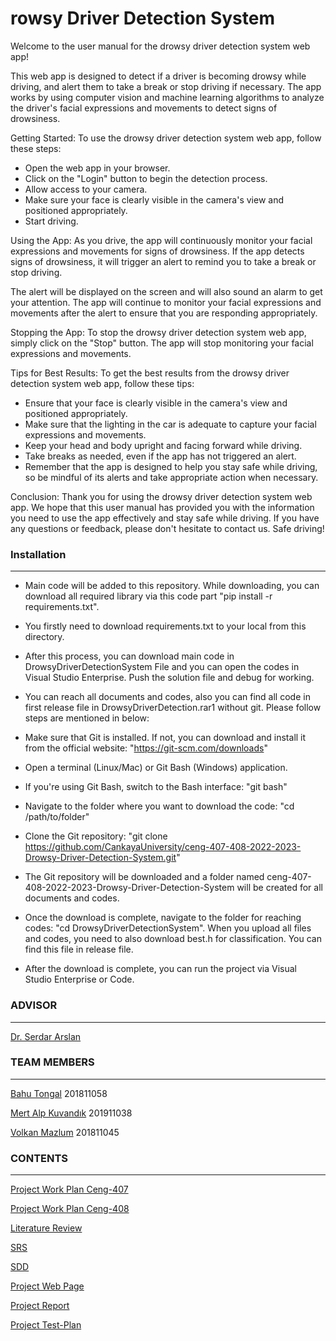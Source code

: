 # rowsy Driver Detection System

Welcome to the user manual for the drowsy driver detection system web app!


This web app is designed to detect if a driver is becoming drowsy while driving, and alert them to take a break or stop driving if necessary. The app works by using computer vision and machine learning algorithms to analyze the driver's facial expressions and movements to detect signs of drowsiness.


Getting Started:
To use the drowsy driver detection system web app, follow these steps:


- Open the web app in your browser.
- Click on the "Login" button to begin the detection process.
- Allow access to your camera.
- Make sure your face is clearly visible in the camera's view and positioned appropriately.
- Start driving.

Using the App:
As you drive, the app will continuously monitor your facial expressions and movements for signs of drowsiness. If the app detects signs of drowsiness, it will trigger an alert to remind you to take a break or stop driving.


The alert will be displayed on the screen and will also sound an alarm to get your attention. The app will continue to monitor your facial expressions and movements after the alert to ensure that you are responding appropriately.


Stopping the App:
To stop the drowsy driver detection system web app, simply click on the "Stop" button. The app will stop monitoring your facial expressions and movements.


Tips for Best Results:
To get the best results from the drowsy driver detection system web app, follow these tips:


- Ensure that your face is clearly visible in the camera's view and positioned appropriately.
- Make sure that the lighting in the car is adequate to capture your facial expressions and movements.
- Keep your head and body upright and facing forward while driving.
- Take breaks as needed, even if the app has not triggered an alert.
- Remember that the app is designed to help you stay safe while driving, so be mindful of its alerts and take appropriate action when necessary.

Conclusion:
Thank you for using the drowsy driver detection system web app. We hope that this user manual has provided you with the information you need to use the app effectively and stay safe while driving. If you have any questions or feedback, please don't hesitate to contact us. Safe driving!

### Installation
***
- Main code will be added to this repository. While downloading, you can download all required library via this code part "pip install -r requirements.txt". 
- You firstly need to download requirements.txt to your local from this directory. 
- After this process, you can download main code in DrowsyDriverDetectionSystem File and you can open the codes in Visual Studio Enterprise. Push the solution file and debug for working.
- You can reach all documents and codes, also you can find all code in first release file in DrowsyDriverDetection.rar1 without git. Please follow steps are mentioned in below:

- Make sure that Git is installed. If not, you can download and install it from the official website: "https://git-scm.com/downloads"
- Open a terminal (Linux/Mac) or Git Bash (Windows) application.
- If you're using Git Bash, switch to the Bash interface:  "git bash"
- Navigate to the folder where you want to download the code: "cd /path/to/folder"
- Clone the Git repository: "git clone https://github.com/CankayaUniversity/ceng-407-408-2022-2023-Drowsy-Driver-Detection-System.git"
- The Git repository will be downloaded and a folder named ceng-407-408-2022-2023-Drowsy-Driver-Detection-System will be created for all documents and codes. 
- Once the download is complete, navigate to the folder for reaching codes: "cd DrowsyDriverDetectionSystem". When you upload all files and codes, you need to also download best.h for classification. You can find this file in release file.
- After the download is complete, you can run the project via Visual Studio Enterprise or Code.

### ADVISOR
***
[Dr. Serdar Arslan](https://github.com/serdarslan/)

### TEAM MEMBERS
***
[Bahu Tongal](https://github.com/bahutongal) 201811058

[Mert Alp Kuvandık](https://github.com/mertalpkuvandik) 201911038

[Volkan Mazlum](https://github.com/VolkanMazlum) 201811045

### CONTENTS
***
[Project Work Plan Ceng-407](https://docs.google.com/spreadsheets/d/1_vlsVRGV4JqH9vNCoYmZSGsQj7c4yKenXmjYqZSSOdw/edit?usp=sharing)

[Project Work Plan Ceng-408](https://www.canva.com/design/DAFcuW4ylyI/EOccXjy6lFFw12AuVIBKZQ/view)

[Literature Review](https://github.com/CankayaUniversity/ceng-407-408-2022-2023-Drowsy-Driver-Detection-System/wiki/Literature-Review)

[SRS](https://github.com/CankayaUniversity/ceng-407-408-2022-2023-Drowsy-Driver-Detection-System/wiki/Software-Requirements-Specification)

[SDD](https://github.com/CankayaUniversity/ceng-407-408-2022-2023-Drowsy-Driver-Detection-System/wiki/SDD)

[Project Web Page](https://tongalbahu.wixsite.com/drowsinessdetection)

[Project Report](https://github.com/CankayaUniversity/ceng-407-408-2022-2023-Drowsy-Driver-Detection-System/wiki/Project-Report)

[Project Test-Plan](https://github.com/CankayaUniversity/ceng-407-408-2022-2023-Drowsy-Driver-Detection-System/wiki/Test-Plan) 



